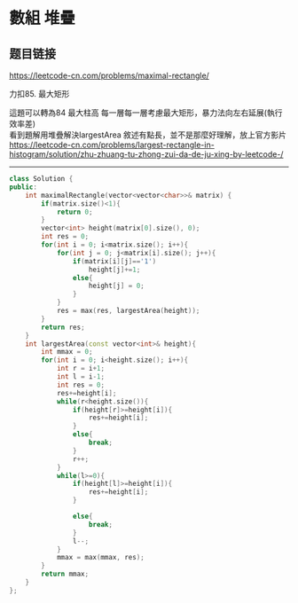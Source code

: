 # 數組 堆疊

## 题目链接

https://leetcode-cn.com/problems/maximal-rectangle/

力扣85. 最大矩形

這題可以轉為84 最大柱高
每一層每一層考慮最大矩形，暴力法向左右延展(執行效率差)    
看到題解用堆疊解決largestArea  敘述有點長，並不是那麼好理解，放上官方影片    
https://leetcode-cn.com/problems/largest-rectangle-in-histogram/solution/zhu-zhuang-tu-zhong-zui-da-de-ju-xing-by-leetcode-/
    
---------------------------------------

```cpp
class Solution {
public:
    int maximalRectangle(vector<vector<char>>& matrix) {
        if(matrix.size()<1){
            return 0;
        }
        vector<int> height(matrix[0].size(), 0);
        int res = 0;
        for(int i = 0; i<matrix.size(); i++){
            for(int j = 0; j<matrix[i].size(); j++){
                if(matrix[i][j]=='1')
                    height[j]+=1;
                else{
                    height[j] = 0;
                }
            }
            res = max(res, largestArea(height));
        }
        return res;
    }
    int largestArea(const vector<int>& height){
        int mmax = 0;
        for(int i = 0; i<height.size(); i++){
            int r = i+1;
            int l = i-1;
            int res = 0;
            res+=height[i];
            while(r<height.size()){
                if(height[r]>=height[i]){
                    res+=height[i];
                }
                else{
                    break;
                }
                r++;
            }
            while(l>=0){
                if(height[l]>=height[i]){
                    res+=height[i];
                }

                else{
                    break;
                }
                l--;
            }
            mmax = max(mmax, res);
        }
        return mmax;
    }
};
```
